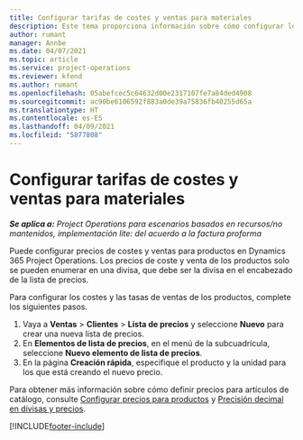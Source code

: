 ```yaml
---
title: Configurar tarifas de costes y ventas para materiales
description: Este tema proporciona información sobre cómo configurar los costes y las tasas de ventas de los materiales utilizados en los proyectos.
author: rumant
manager: Annbe
ms.date: 04/07/2021
ms.topic: article
ms.service: project-operations
ms.reviewer: kfend
ms.author: rumant
ms.openlocfilehash: 05abefcec5c64632d00e2317107fe7a84ded4908
ms.sourcegitcommit: ac90be6106592f883a0de39a75836fb40255d65a
ms.translationtype: HT
ms.contentlocale: es-ES
ms.lasthandoff: 04/09/2021
ms.locfileid: "5877808"
---
```

# <a name="set-up-cost-and-sales-rates-for-materials"></a>Configurar tarifas de costes y ventas para materiales

_**Se aplica a:** Project Operations para escenarios basados en recursos/no mantenidos, implementación lite: del acuerdo a la factura proforma_

Puede configurar precios de costes y ventas para productos en Dynamics 365 Project Operations. Los precios de coste y venta de los productos solo se pueden enumerar en una divisa, que debe ser la divisa en el encabezado de la lista de precios.

Para configurar los costes y las tasas de ventas de los productos, complete los siguientes pasos. 

1. Vaya a **Ventas** > **Clientes** > **Lista de precios** y seleccione **Nuevo** para crear una nueva lista de precios. 
2. En **Elementos de lista de precios**, en el menú de la subcuadrícula, seleccione **Nuevo elemento de lista de precios**. 
3. En la página **Creación rápida**, especifique el producto y la unidad para los que está creando el nuevo precio.

Para obtener más información sobre cómo definir precios para artículos de catálogo, consulte [Configurar precios para productos](https://docs.microsoft.com/dynamics365/sales-enterprise/create-price-lists-price-list-items-define-pricing-products) y [Precisión decimal en divisas y precios](https://docs.microsoft.com/dynamics365/sales-enterprise/decimal-precision-currency-pricing).

[!INCLUDE[footer-include](../includes/footer-banner.md)]
